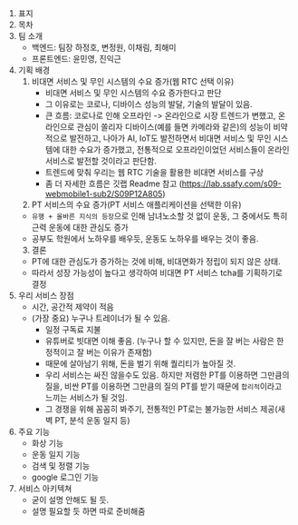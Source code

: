 1. 표지
2. 목차
3. 팀 소개
   - 백엔드: 팀장 하정호, 변정원, 이채림, 최해미
   - 프론트엔드: 윤민영, 진익근
4. 기획 배경
   1. 비대면 서비스 및 무인 시스템의 수요 증가(웹 RTC 선택 이유)
      - 비대면 서비스 및 무인 시스템의 수요 증가한다고 판단
      - 그 이유로는 코로나, 디바이스 성능의 발달, 기술의 발달이 있음.
      - 큰 흐름: 코로나로 인해 오프라인 -> 온라인으로 시장 트렌드가 변했고, 온라인으로 관심이 쏠리자 디바이스(예를 들면 카메라와 같은)의 성능이 비약적으로 발전하고, 나아가 AI, IoT도 발전하면서 비대면 서비스 및 무인 시스템에 대한 수요가 증가했고, 전통적으로 오프라인이었던 서비스들이 온라인 서비스로 발전할 것이라고 판단함.
      - 트렌드에 맞춰 우리는 웹 RTC 기술을 활용한 비대면 서비스를 구상
      - 좀 더 자세한 흐름은 깃랩 Readme 참고 (https://lab.ssafy.com/s09-webmobile1-sub2/S09P12A805)
    2. PT 서비스의 수요 증가(PT 서비스 애플리케이션을 선택한 이유)
      - `유행 + 올바른 지식의 등장`으로 인해 남녀노소할 것 없이 운동, 그 중에서도 특히 근력 운동에 대한 관심도 증가
      - 공부도 학원에서 노하우를 배우듯, 운동도 노하우를 배우는 것이 좋음.
    3. 결론
      - PT에 대한 관심도가 증가하는 것에 비해, 비대면화가 정립이 되지 않은 상태.
      - 따라서 성장 가능성이 높다고 생각하여 비대면 PT 서비스 tcha를 기획하기로 결정
5. 우리 서비스 장점
   - 시간, 공간적 제약이 적음
   - (가장 중요) 누구나 트레이너가 될 수 있음.
     - 일정 구독료 지불
     - 유튜버로 빗대면 이해 좋음. (누구나 할 수 있지만, 돈을 잘 버는 사람은 한정적이고 잘 버는 이유가 존재함)
     - 때문에 살아남기 위해, 돈을 벌기 위해 퀄리티가 높아질 것.
     - 우리 서비스는 싸진 않을수도 있음. 하지만 저렴한 PT를 이용하면 그만큼의 질을, 비싼 PT를 이용하면 그만큼의 질의 PT를 받기 때문에 `합리적`이라고 느끼는 서비스가 될 것임.
     - 그 경쟁을 위해 꼼꼼히 봐주기, 전통적인 PT로는 불가능한 서비스 제공(새벽 PT, 분석 운동 일지 등)
6. 주요 기능
   - 화상 기능
   - 운동 일지 기능
   - 검색 및 정렬 기능
   - google 로그인 기능
7. 서비스 아키텍쳐
   - 굳이 설명 안해도 될 듯.
   - 설명 필요할 듯 하면 따로 준비해줌
